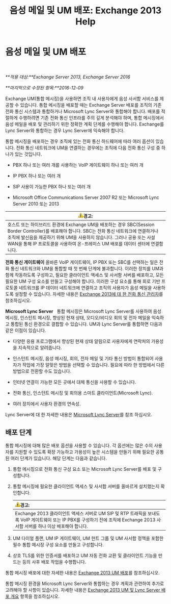 ﻿---
title: '음성 메일 및 UM 배포: Exchange 2013 Help'
TOCTitle: 음성 메일 및 UM 배포
ms:assetid: 3df61b62-a1e4-41fb-969c-319189ae4e42
ms:mtpsurl: https://technet.microsoft.com/ko-kr/library/JJ673519(v=EXCHG.150)
ms:contentKeyID: 50482925
ms.date: 05/22/2018
mtps_version: v=EXCHG.150
ms.translationtype: MT
---

# 음성 메일 및 UM 배포

 

_**적용 대상:**Exchange Server 2013, Exchange Server 2016_

_**마지막으로 수정된 항목:**2016-12-09_

Exchange UM(통합 메시징)을 사용하면 조직 내 사용자에게 음성 사서함 서비스를 제공할 수 있습니다. 통합 메시징을 배포할 때는 Exchange Server 배포를 조직의 기존 전화 통신 시스템과 통합하거나 Microsoft Lync Server와 통합해야 합니다. 배포를 적절하게 수행하려면 기존 전화 통신 인프라를 주의 깊게 분석해야 하며, 통합 메시징에서 음성 메일을 배포 및 관리하기 위한 정확한 계획 단계를 수행해야 합니다. Exchange를 Lync Server와 통합하는 경우 Lync Server에 익숙해야 합니다.

통합 메시징을 배포하는 경우 조직에 있는 전화 통신 하드웨어에 따라 여러 옵션이 있습니다. 전화 통신 네트워크에 UM을 연결하는 경우에는 조직에 다음 전화 통신 구성 중 하나가 있는 것입니다.

  - PBX 하나 또는 여러 개를 사용하는 VoIP 게이트웨이 하나 또는 여러 개

  - IP PBX 하나 또는 여러 개

  - SIP 사용이 가능한 PBX 하나 또는 여러 개

  - Microsoft Office Communications Server 2007 R2 또는 Microsoft Lync Server 2010 또는 2013

<table>
<thead>
<tr class="header">
<th><img src="images/Bb125224.warning(EXCHG.150).gif" title="경고" alt="경고" />경고:</th>
</tr>
</thead>
<tbody>
<tr class="odd">
<td>호스트 또는 하이브리드 환경에 Exchange UM을 배포하는 경우 SBC(Session Border Controller)를 배포해야 합니다. SBC는 전화 통신 네트워크에 연결하거나 조직에 발신음을 제공하기 위해 UM을 사용하지 않습니다. 그러나 공용 또는 사설 WAN을 통해 IP 프로토콜을 사용하여 온-프레미스 UM 배포를 데이터 센터에 연결합니다.</td>
</tr>
</tbody>
</table>


**전화 통신 게이트웨이** 올바른 VoIP 게이트웨이, IP PBX 또는 SBC를 선택하는 일은 전화 통신 네트워크와 UM을 통합할 때 첫 번째 단계에 불과합니다. 이러한 장치를 UM과 함께 작동하도록 구성하고, 필요한 클라이언트 액세스 및 사서함 서버를 배포하고, 모든 필요한 UM 구성 요소를 만들고 구성해야 합니다. 이러한 구성 요소를 통해 회로 기반 프로토콜 네트워크를 IP 데이터 네트워크에 연결하고 조직의 사용자가 음성 메일을 사용하도록 설정할 수 있습니다. 자세한 내용은 [Exchange 2013에 대 한 전화 통신 관리자](telephony-advisor-for-exchange-2013-exchange-2013-help.md)를 참조하십시오.

**Microsoft Lync Server**   통합 메시징은 Microsoft Lync Server를 사용하여 음성 메시징, 인스턴트 메시징, 향상된 현재 상태, 오디오/비디오 회의 및 전자 메일을 익숙하고 통합된 통신 환경으로 결합할 수 있습니다. UM과 Lync Server를 통합하면 다음과 같은 이점이 있습니다.

  - 다양한 응용 프로그램에서 향상된 현재 상태 알림으로 사용자에게 연락처의 가용성을 지속적으로 알려줍니다.

  - 인스턴트 메시징, 음성 메시징, 회의, 전자 메일 및 기타 통신 방법이 통합되어 사용자가 작업에 가장 알맞은 방법을 선택할 수 있습니다. 필요에 따라 한 방법에서 다른 방법으로 전환할 수도 있습니다.

  - 인터넷 연결이 가능한 모든 곳에서 대체 통신을 사용할 수 있습니다.

  - 전화 통신, 인스턴트 메시징 및 회의용 스마트 클라이언트(Microsoft Lync).

  - 여러 장치에서 사용자 환경의 연속성.

Lync Server에 대 한 자세한 내용은 [Microsoft Lync Server](https://go.microsoft.com/fwlink/p/?linkid=265752)를 참조 하십시오.

## 배포 단계

통합 메시징에 대해 많은 배포 옵션을 사용할 수 있습니다. 각 옵션에는 많은 수의 사용자를 지원할 수 있도록 확장 가능하고 가용성이 높은 시스템을 만들기 위해 필요한 공통된 여러 단계가 있습니다. 해당 단계는 다음과 같습니다.

1.  통합 메시징으로 전화 통신 구성 요소 또는 Microsoft Lync Server를 배포 및 구성합니다.

2.  통합 메시징에 필요한 클라이언트 액세스 및 사서함 서버를 올바르게 설치했는지 확인합니다.
    
    <table>
    <thead>
    <tr class="header">
    <th><img src="images/Bb125224.warning(EXCHG.150).gif" title="경고" alt="경고" />경고:</th>
    </tr>
    </thead>
    <tbody>
    <tr class="odd">
    <td>Exchange 2013 클라이언트 액세스 서버로 UM SIP 및 RTP 트래픽을 보내도록 VoIP 게이트웨이 또는 IP PBX를 구성하기 전에 조직에 Exchange 2013 사서함 서버를 하나 이상 배포해야 합니다.</td>
    </tr>
    </tbody>
    </table>


3.  UM 다이얼 플랜, UM IP 게이트웨이, UM 헌트 그룹 및 UM 사서함 정책을 포함한 필수 통합 메시징 구성 요소를 만들고 구성합니다.

4.  상호 TLS를 위한 인증서를 배포하고 UM 자동 전화 교환 및 클라이언트 기능을 만드는 등의 사후 배포 작업을 수행합니다.

통합 메시징 배포에 대한 자세한 내용은 [Exchange 2013 UM 배포](deploy-exchange-2013-um-exchange-2013-help.md)를 참조하십시오.

통합 메시징 환경을 Microsoft Lync Server와 통합하는 경우 계획과 관련하여 추가로 고려해야 할 사항이 있습니다. 자세한 내용은 [Exchange 2013 UM 및 Lync Server 배포 개요](deploying-exchange-2013-um-and-lync-server-overview-exchange-2013-help.md) 항목을 참조하십시오.

